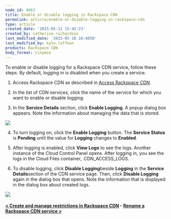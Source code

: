 ```yaml
---
node_id: 4663
title: Enable or disable logging in Rackspace CDN
permalink: article/enable-or-disable-logging-in-rackspace-cdn
type: article
created_date: '2015-05-11 15:45:23'
created_by: catherine.richardson
last_modified_date: '2015-05-18 16:4058'
last_modified_by: kyle.laffoon
products: Rackspace CDN
body_format: tinymce
---
```


To enable or disable logging for a Rackspace CDN service, follow these
steps. By default, logging in is disabled when you create a service.

1. Access Rackspace CDN as described in [Access Rackspace
CDN](https://www.rackspace.com/knowledge_center/article/access-rackspace-cdn).

2. In the list of CDN services, click the name of the service for which
you want to enable or disable logging.

3. In the **Service Details** section, click **Enable Logging**. A
popup dialog box appears. Note the information about managing the data
that is stored. 

![](/knowledge_center/sites/default/files/field/image/EnableLogging.png)

4. To turn logging on, click the **Enable Logging** button. The
**Service Status** is **Pending** until the value for **Logging**
changes to **Enabled**.

5. After logging is enabled, click **View Logs** to see the logs.
Another instance of the Cloud Control Panel opens. After logging in, you
see the logs in the Cloud Files container, .CDN\_ACCESS\_LOGS.

6. To disable logging, click **Disable Logging**beside **Logging** in
the **Service Details**section of the CDN service page. Then, click
**Disable Logging** again in the dialog box that opens. Note the
information that is displayed in the dialog box about created logs.

![](/knowledge_center/sites/default/files/field/image/DisableLogging.png)

 

#### [\< Create and manage restrictions in Rackspace CDN](https://www.rackspace.com/knowledge_center/article/create-and-manage-restrictions-in-rackspace-cdn)    -    [Rename a Rackspace CDN service \>](https://www.rackspace.com/knowledge_center/article/rename-a-rackspace-cdn-service)

 

 

 

